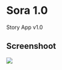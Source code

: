 # Sora 1.0
Story App v1.0

## Screenshoot
<img src="https://user-images.githubusercontent.com/114056087/236478944-4e0c6f08-eb72-4b23-9d47-d6629742df16.png"/>
